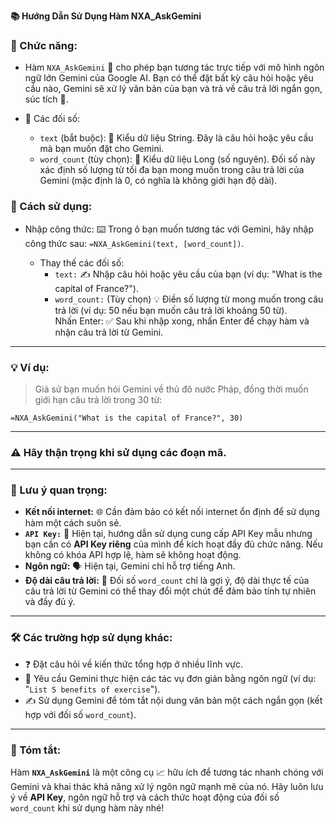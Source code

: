 **📚 Hướng Dẫn Sử Dụng Hàm NXA_AskGemini**  

### 🌟 Chức năng:
  - Hàm `NXA_AskGemini` 💬 cho phép bạn tương tác trực tiếp với mô hình ngôn ngữ lớn Gemini của Google AI. Bạn có thể đặt bất kỳ câu hỏi hoặc yêu cầu nào, Gemini sẽ xử lý văn bản của bạn và trả về câu trả lời ngắn gọn, súc tích 🧠.  

  - 📝 Các đối số:  
    - `text` (bắt buộc): 🔑 Kiểu dữ liệu String. Đây là câu hỏi hoặc yêu cầu mà bạn muốn đặt cho Gemini.  
    - `word_count` (tùy chọn): 🔢 Kiểu dữ liệu Long (số nguyên). Đối số này xác định số lượng từ tối đa bạn mong muốn trong câu trả lời của Gemini (mặc định là 0, có nghĩa là không giới hạn độ dài).  
### 🚀 Cách sử dụng:  
- Nhập công thức: ⌨️ Trong ô bạn muốn tương tác với Gemini, hãy nhập công thức sau: `=NXA_AskGemini(text, [word_count])`.

  - Thay thế các đối số:  
    - `text:` ✍️ Nhập câu hỏi hoặc yêu cầu của bạn (ví dụ: "What is the capital of France?").  
    - `word_count:` (Tùy chọn) 💡 Điền số lượng từ mong muốn trong câu trả lời (ví dụ: 50 nếu bạn muốn câu trả lời khoảng 50 từ).  
Nhấn Enter: ✅ Sau khi nhập xong, nhấn Enter để chạy hàm và nhận câu trả lời từ Gemini.  

---

### 💡 Ví dụ:  
> Giả sử bạn muốn hỏi Gemini về thủ đô nước Pháp, đồng thời muốn giới hạn câu trả lời trong 30 từ:  

    =NXA_AskGemini("What is the capital of France?", 30)  

---

### ⚠️ Hãy thận trọng khi sử dụng các đoạn mã.  

---

### 📌 Lưu ý quan trọng:  
  - **Kết nối internet:** 🌐 Cần đảm bảo có kết nối internet ổn định để sử dụng hàm một cách suôn sẻ.  
  - **`API Key:`** 🔑 Hiện tại, hướng dẫn sử dụng cung cấp API Key mẫu nhưng bạn cần có **API Key riêng** của mình để kích hoạt đầy đủ chức năng. Nếu không có khóa API hợp lệ, hàm sẽ không hoạt động.  
  - **Ngôn ngữ:** 🗣️ Hiện tại, Gemini chỉ hỗ trợ tiếng Anh.  
  - **Độ dài câu trả lời:** 📏 Đối số `word_count` chỉ là gợi ý, độ dài thực tế của câu trả lời từ Gemini có thể thay đổi một chút để đảm bảo tính tự nhiên và đầy đủ ý.

---

### 🛠️ Các trường hợp sử dụng khác:  
  - ❓ Đặt câu hỏi về kiến thức tổng hợp ở nhiều lĩnh vực.  
  - 📝 Yêu cầu Gemini thực hiện các tác vụ đơn giản bằng ngôn ngữ (ví dụ: "`List 5 benefits of exercise`").  
  - ✍️ Sử dụng Gemini để tóm tắt nội dung văn bản một cách ngắn gọn (kết hợp với đối số `word_count`).  

---

### 🎯 Tóm tắt:  

Hàm **`NXA_AskGemini`** là một công cụ 📈 hữu ích để tương tác nhanh chóng với Gemini và khai thác khả năng xử lý ngôn ngữ mạnh mẽ của nó. Hãy luôn lưu ý về **API Key**, ngôn ngữ hỗ trợ và cách thức hoạt động của đối số `word_count` khi sử dụng hàm này nhé!  
